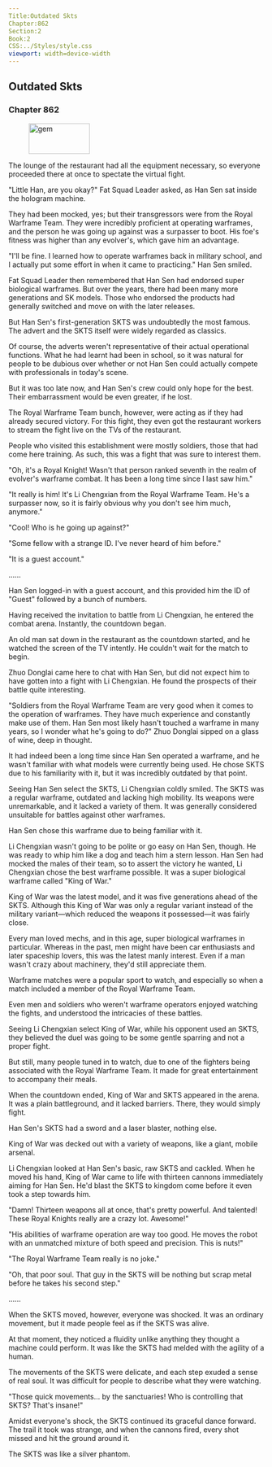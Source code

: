 ```yaml
---
Title:Outdated Skts 
Chapter:862 
Section:2 
Book:2 
CSS:../Styles/style.css 
viewport: width=device-width
---
```

  
## Outdated Skts
### Chapter 862
  
<figure>
	<img src="../Images/gem.gif" alt="gem" id="gem" width="120" height="60" />
</figure>
  

  
The lounge of the restaurant had all the equipment necessary, so everyone proceeded there at once to spectate the virtual fight.

"Little Han, are you okay?" Fat Squad Leader asked, as Han Sen sat inside the hologram machine.

They had been mocked, yes; but their transgressors were from the Royal Warframe Team. They were incredibly proficient at operating warframes, and the person he was going up against was a surpasser to boot. His foe's fitness was higher than any evolver's, which gave him an advantage.

"I'll be fine. I learned how to operate warframes back in military school, and I actually put some effort in when it came to practicing." Han Sen smiled.

Fat Squad Leader then remembered that Han Sen had endorsed super biological warframes. But over the years, there had been many more generations and SK models. Those who endorsed the products had generally switched and move on with the later releases.

But Han Sen's first-generation SKTS was undoubtedly the most famous. The advert and the SKTS itself were widely regarded as classics.

Of course, the adverts weren't representative of their actual operational functions. What he had learnt had been in school, so it was natural for people to be dubious over whether or not Han Sen could actually compete with professionals in today's scene.

But it was too late now, and Han Sen's crew could only hope for the best. Their embarrassment would be even greater, if he lost.

The Royal Warframe Team bunch, however, were acting as if they had already secured victory. For this fight, they even got the restaurant workers to stream the fight live on the TVs of the restaurant.

People who visited this establishment were mostly soldiers, those that had come here training. As such, this was a fight that was sure to interest them.

"Oh, it's a Royal Knight! Wasn't that person ranked seventh in the realm of evolver's warframe combat. It has been a long time since I last saw him."

"It really is him! It's Li Chengxian from the Royal Warframe Team. He's a surpasser now, so it is fairly obvious why you don't see him much, anymore."

"Cool! Who is he going up against?"

"Some fellow with a strange ID. I've never heard of him before."

"It is a guest account."

…...

Han Sen logged-in with a guest account, and this provided him the ID of "Guest" followed by a bunch of numbers.

Having received the invitation to battle from Li Chengxian, he entered the combat arena. Instantly, the countdown began.

An old man sat down in the restaurant as the countdown started, and he watched the screen of the TV intently. He couldn't wait for the match to begin.

Zhuo Donglai came here to chat with Han Sen, but did not expect him to have gotten into a fight with Li Chengxian. He found the prospects of their battle quite interesting.

"Soldiers from the Royal Warframe Team are very good when it comes to the operation of warframes. They have much experience and constantly make use of them. Han Sen most likely hasn't touched a warframe in many years, so I wonder what he's going to do?" Zhuo Donglai sipped on a glass of wine, deep in thought.

It had indeed been a long time since Han Sen operated a warframe, and he wasn't familiar with what models were currently being used. He chose SKTS due to his familiarity with it, but it was incredibly outdated by that point.

Seeing Han Sen select the SKTS, Li Chengxian coldly smiled. The SKTS was a regular warframe, outdated and lacking high mobility. Its weapons were unremarkable, and it lacked a variety of them. It was generally considered unsuitable for battles against other warframes.

Han Sen chose this warframe due to being familiar with it.

Li Chengxian wasn't going to be polite or go easy on Han Sen, though. He was ready to whip him like a dog and teach him a stern lesson. Han Sen had mocked the males of their team, so to assert the victory he wanted, Li Chengxian chose the best warframe possible. It was a super biological warframe called "King of War."

King of War was the latest model, and it was five generations ahead of the SKTS. Although this King of War was only a regular variant instead of the military variant—which reduced the weapons it possessed—it was fairly close.

Every man loved mechs, and in this age, super biological warframes in particular. Whereas in the past, men might have been car enthusiasts and later spaceship lovers, this was the latest manly interest. Even if a man wasn't crazy about machinery, they'd still appreciate them.

Warframe matches were a popular sport to watch, and especially so when a match included a member of the Royal Warframe Team.

Even men and soldiers who weren't warframe operators enjoyed watching the fights, and understood the intricacies of these battles.

Seeing Li Chengxian select King of War, while his opponent used an SKTS, they believed the duel was going to be some gentle sparring and not a proper fight.

But still, many people tuned in to watch, due to one of the fighters being associated with the Royal Warframe Team. It made for great entertainment to accompany their meals.

When the countdown ended, King of War and SKTS appeared in the arena. It was a plain battleground, and it lacked barriers. There, they would simply fight.

Han Sen's SKTS had a sword and a laser blaster, nothing else.

King of War was decked out with a variety of weapons, like a giant, mobile arsenal.

Li Chengxian looked at Han Sen's basic, raw SKTS and cackled. When he moved his hand, King of War came to life with thirteen cannons immediately aiming for Han Sen. He'd blast the SKTS to kingdom come before it even took a step towards him.

"Damn! Thirteen weapons all at once, that's pretty powerful. And talented! These Royal Knights really are a crazy lot. Awesome!"

"His abilities of warframe operation are way too good. He moves the robot with an unmatched mixture of both speed and precision. This is nuts!"

"The Royal Warframe Team really is no joke."

"Oh, that poor soul. That guy in the SKTS will be nothing but scrap metal before he takes his second step."

…...

When the SKTS moved, however, everyone was shocked. It was an ordinary movement, but it made people feel as if the SKTS was alive.

At that moment, they noticed a fluidity unlike anything they thought a machine could perform. It was like the SKTS had melded with the agility of a human.

The movements of the SKTS were delicate, and each step exuded a sense of real soul. It was difficult for people to describe what they were watching.

"Those quick movements... by the sanctuaries! Who is controlling that SKTS? That's insane!"

Amidst everyone's shock, the SKTS continued its graceful dance forward. The trail it took was strange, and when the cannons fired, every shot missed and hit the ground around it.

The SKTS was like a silver phantom.